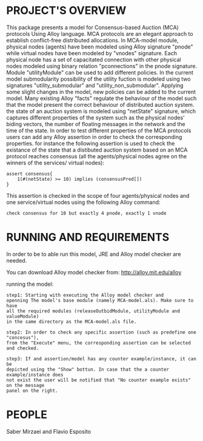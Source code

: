 PROJECT'S OVERVIEW
==================
This package presents a model for Consensus-based Auction (MCA) 
protocols Using Alloy language. MCA protocols
are an elegant approach to establish conflict-free distributed
allocations. In MCA-model module, physical nodes (agents) have 
been modeled using Alloy signature "pnode" while virtual nodes 
have been modeled by "vnodes" signature. Each physical node has a set of 
capacitated connection with other physical nodes modeled using 
binary relation "pconnections" in the pnode signature. Module 
"utilityModule" can be used to add different policies. In the current 
model submodularity possibility of the utility fuction is modeled using 
two signatures "utility_submodular" and "utility_non_submodular".
Applying some slight changes in the model, new policies can be added
to the current model. Many existing Alloy "facts" regulate the behaviour of
the model such that the model present the correct behaviour of
distributed auction system. the state of an auction system is modeled
using "netState" signature, which captures different properties of the system
such as the physical nodes' biding vectors, the number of floating messages
in the network and the time of the state. In order to test different
properties of the MCA protocols users can add any Alloy assertion in order
to check the corresponding properties. for instance the following assertion
is used to check the existance of the state that a distibuted auction system based 
on an MCA protocol reaches consensus (all the agents/physical nodes 
agree on the winners of the services/ virtual nodes):

	assert consensus{
		1(#(netState) >= 10) implies (consensusPred[])
	}

This assertion is checked in the scope of four agents/physical nodes and
one service/virtual nodes using the following Alloy command:

	check consensus for 10 but exactly 4 pnode, exactly 1 vnode


RUNNING AND REQUIREMENTS
==================
In order to be to able run this model, JRE and Alloy model checker are needed.

You can download Alloy model checker from:
http://alloy.mit.edu/alloy

running the model: 

	step1: Starting with executing the Alloy model checker and 
	openning The model's base module (namely MCA-model.als). Make sure to have
	all the required modules (releaseOutbidModule, utilityModule and valueModule) 
	in the same directory as the MCA-model.als file.
	
	step2: In order to check any specific assertion (such as predefine one "concesus"),
	from the "Execute" menu, the corresponding assertion can be selected and checked.
	
	step3: If and assertion/model has any counter example/instance, it can be
	depicted using the "Show" bottun. In case that the a counter example/instance does
	not exist the user will be notified that "No counter example exists" on the message
	panel on the right.

PEOPLE
==================
Saber Mirzaei and
Flavio Esposito
